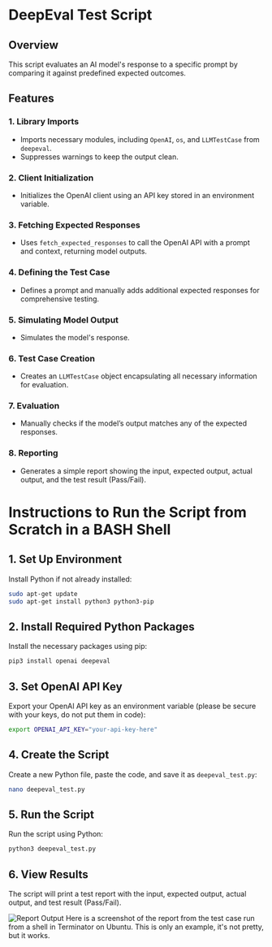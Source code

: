 # DeepEval Test Script

## Overview

This script evaluates an AI model's response to a specific prompt by comparing it against predefined expected outcomes.

## Features

### 1. Library Imports
- Imports necessary modules, including `OpenAI`, `os`, and `LLMTestCase` from `deepeval`.
- Suppresses warnings to keep the output clean.

### 2. Client Initialization
- Initializes the OpenAI client using an API key stored in an environment variable.

### 3. Fetching Expected Responses
- Uses `fetch_expected_responses` to call the OpenAI API with a prompt and context, returning model outputs.

### 4. Defining the Test Case
- Defines a prompt and manually adds additional expected responses for comprehensive testing.

### 5. Simulating Model Output
- Simulates the model's response.

### 6. Test Case Creation
- Creates an `LLMTestCase` object encapsulating all necessary information for evaluation.

### 7. Evaluation
- Manually checks if the model’s output matches any of the expected responses.

### 8. Reporting
- Generates a simple report showing the input, expected output, actual output, and the test result (Pass/Fail).

# Instructions to Run the Script from Scratch in a BASH Shell

## 1. Set Up Environment

Install Python if not already installed:

```bash
sudo apt-get update
sudo apt-get install python3 python3-pip
```

## 2. Install Required Python Packages

Install the necessary packages using pip:

```bash
pip3 install openai deepeval
```

## 3. Set OpenAI API Key

Export your OpenAI API key as an environment variable (please be secure with your keys, do not put them in code):

```bash
export OPENAI_API_KEY="your-api-key-here"
```

## 4. Create the Script

Create a new Python file, paste the code, and save it as `deepeval_test.py`:

```bash
nano deepeval_test.py
```

## 5. Run the Script

Run the script using Python:

```bash
python3 deepeval_test.py
```

## 6. View Results

The script will print a test report with the input, expected output, actual output, and test result (Pass/Fail).

![Report Output](https://github.com/jadm11/deepeval_test/blob/main/report.png)
Here is a screenshot of the report from the test case run from a shell in Terminator on Ubuntu. This is only an example, it's not pretty, but it works. 
